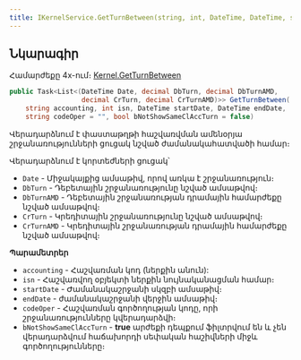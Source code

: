 ```yaml
---
title: IKernelService.GetTurnBetween(string, int, DateTime, DateTime, string, bool) մեթոդ  
---
```


## Նկարագիր

Համարժեքը 4x-ում։ [Kernel.GetTurnBetween](https://armsoft.github.io/as4x-docs/HTM/ProgrGuide/Functions/Functions/AccManagement/GetTurnBetween.html)

```c#
public Task<List<(DateTime Date, decimal DbTurn, decimal DbTurnAMD, 
                  decimal CrTurn, decimal CrTurnAMD)>> GetTurnBetween(
    string accounting, int isn, DateTime startDate, DateTime endDate, 
    string codeOper = "", bool bNotShowSameClAccTurn = false)
```

Վերադարձնում է փաստաթղթի հաշվառվման ամենօրյա շրջանառությունների ցուցակ նշված ժամանակահատվածի համար։

Վերադարձնում է կորտեժների ցուցակ՝
* `Date` - Միջակայքից ամսաթիվ, որով առկա է շրջանառություն։
* `DbTurn` - Դեբետային շրջանառությունը նշված ամսաթվով։
* `DbTurnAMD` - Դեբետային շրջանառության դրամային համարժեքը նշված ամսաթվով։
* `CrTurn` - Կրեդիտային շրջանառությունը նշված ամսաթվով։
* `CrTurnAMD` - Կրեդիտային շրջանառության դրամային համարժեքը նշված ամսաթվով։

**Պարամետրեր**

* `accounting` - Հաշվառման կոդ (ներքին անուն):
* `isn` - Հաշվառվող օբյեկտի ներքին նույնականացման համար։
* `startDate` - Ժամանակաշրջանի սկզբի ամսաթիվ։
* `endDate` - ժամանակաշրջանի վերջին ամսաթիվ։
* `codeOper` - Հաշվառման գործողության կոդը, որի շրջանառությունները կվերադարձվի։
* `bNotShowSameClAccTurn` - **true** արժեքի դեպքում ֆիլտրվում են և չեն վերադարձվում հաճախորդի սեփական հաշիվների միջև գործողությունները։
